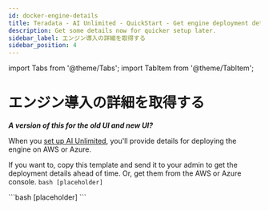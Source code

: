 ```yaml
---
id: docker-engine-details
title: Teradata - AI Unlimited - QuickStart - Get engine deployment details
description: Get some details now for quicker setup later.
sidebar_label: エンジン導入の詳細を取得する
sidebar_position: 4
---
```

import Tabs from '@theme/Tabs';
import TabItem from '@theme/TabItem';

# エンジン導入の詳細を取得する

***A version of this for the old UI and new UI?***
  
When you [set up AI Unlimited](../docker-setup-b.md), you'll provide details for deploying the engine on AWS or Azure. 

If you want to, copy this template and send it to your admin to get the deployment details ahead of time. Or, get them from the AWS or Azure console.
<Tabs>
<TabItem value="aws" label="AWS">
	```bash
	[placeholder]
	```
</TabItem>

<TabItem value="azure" label="Azure">
	```bash
	[placeholder]
	```
</TabItem>
</Tabs> 

